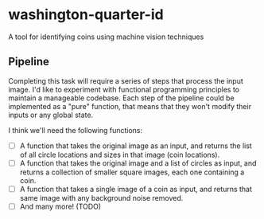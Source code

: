 # washington-quarter-id

A tool for identifying coins using machine vision techniques

## Pipeline

Completing this task will require a series of steps that process the input image.
I'd like to experiment with functional programming principles
to maintain a manageable codebase.
Each step of the pipeline could be implemented as a "pure" function,
that means that they won't modify their inputs or any global state.

I think we'll need the following functions:

- [ ] A function that takes the original image as an input,
  and returns the list of all circle locations and sizes in that image (coin locations).
- [ ] A function that takes the original image and a list of circles as input,
  and returns a collection of smaller square images, each one containing a coin.
- [ ] A function that takes a single image of a coin as input,
  and returns that same image with any background noise removed.
- [ ] And many more! (TODO)